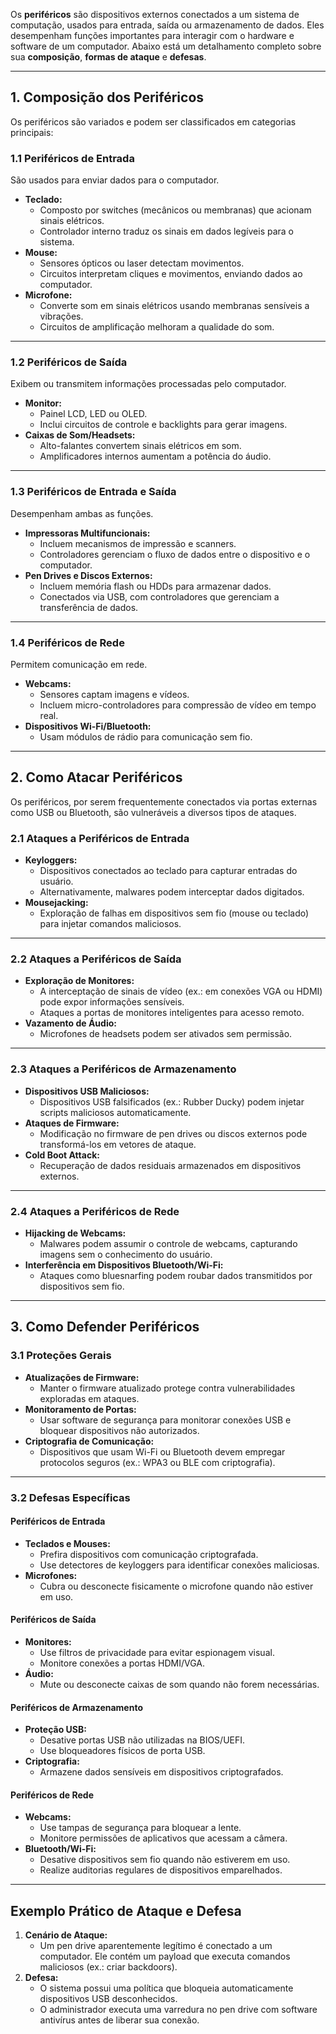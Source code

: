 Os **periféricos** são dispositivos externos conectados a um sistema de computação, usados para entrada, saída ou armazenamento de dados. Eles desempenham funções importantes para interagir com o hardware e software de um computador. Abaixo está um detalhamento completo sobre sua **composição**, **formas de ataque** e **defesas**.

---

## **1. Composição dos Periféricos**

Os periféricos são variados e podem ser classificados em categorias principais:

### **1.1 Periféricos de Entrada**

São usados para enviar dados para o computador.

- **Teclado:**
    - Composto por switches (mecânicos ou membranas) que acionam sinais elétricos.
    - Controlador interno traduz os sinais em dados legíveis para o sistema.
- **Mouse:**
    - Sensores ópticos ou laser detectam movimentos.
    - Circuitos interpretam cliques e movimentos, enviando dados ao computador.
- **Microfone:**
    - Converte som em sinais elétricos usando membranas sensíveis a vibrações.
    - Circuitos de amplificação melhoram a qualidade do som.

---

### **1.2 Periféricos de Saída**

Exibem ou transmitem informações processadas pelo computador.

- **Monitor:**
    - Painel LCD, LED ou OLED.
    - Inclui circuitos de controle e backlights para gerar imagens.
- **Caixas de Som/Headsets:**
    - Alto-falantes convertem sinais elétricos em som.
    - Amplificadores internos aumentam a potência do áudio.

---

### **1.3 Periféricos de Entrada e Saída**

Desempenham ambas as funções.

- **Impressoras Multifuncionais:**
    - Incluem mecanismos de impressão e scanners.
    - Controladores gerenciam o fluxo de dados entre o dispositivo e o computador.
- **Pen Drives e Discos Externos:**
    - Incluem memória flash ou HDDs para armazenar dados.
    - Conectados via USB, com controladores que gerenciam a transferência de dados.

---

### **1.4 Periféricos de Rede**

Permitem comunicação em rede.

- **Webcams:**
    - Sensores captam imagens e vídeos.
    - Incluem micro-controladores para compressão de vídeo em tempo real.
- **Dispositivos Wi-Fi/Bluetooth:**
    - Usam módulos de rádio para comunicação sem fio.

---

## **2. Como Atacar Periféricos**

Os periféricos, por serem frequentemente conectados via portas externas como USB ou Bluetooth, são vulneráveis a diversos tipos de ataques.

### **2.1 Ataques a Periféricos de Entrada**

- **Keyloggers:**
    - Dispositivos conectados ao teclado para capturar entradas do usuário.
    - Alternativamente, malwares podem interceptar dados digitados.
- **Mousejacking:**
    - Exploração de falhas em dispositivos sem fio (mouse ou teclado) para injetar comandos maliciosos.

---

### **2.2 Ataques a Periféricos de Saída**

- **Exploração de Monitores:**
    - A interceptação de sinais de vídeo (ex.: em conexões VGA ou HDMI) pode expor informações sensíveis.
    - Ataques a portas de monitores inteligentes para acesso remoto.
- **Vazamento de Áudio:**
    - Microfones de headsets podem ser ativados sem permissão.

---

### **2.3 Ataques a Periféricos de Armazenamento**

- **Dispositivos USB Maliciosos:**
    - Dispositivos USB falsificados (ex.: Rubber Ducky) podem injetar scripts maliciosos automaticamente.
- **Ataques de Firmware:**
    - Modificação no firmware de pen drives ou discos externos pode transformá-los em vetores de ataque.
- **Cold Boot Attack:**
    - Recuperação de dados residuais armazenados em dispositivos externos.

---

### **2.4 Ataques a Periféricos de Rede**

- **Hijacking de Webcams:**
    - Malwares podem assumir o controle de webcams, capturando imagens sem o conhecimento do usuário.
- **Interferência em Dispositivos Bluetooth/Wi-Fi:**
    - Ataques como bluesnarfing podem roubar dados transmitidos por dispositivos sem fio.

---

## **3. Como Defender Periféricos**

### **3.1 Proteções Gerais**

- **Atualizações de Firmware:**
    - Manter o firmware atualizado protege contra vulnerabilidades exploradas em ataques.
- **Monitoramento de Portas:**
    - Usar software de segurança para monitorar conexões USB e bloquear dispositivos não autorizados.
- **Criptografia de Comunicação:**
    - Dispositivos que usam Wi-Fi ou Bluetooth devem empregar protocolos seguros (ex.: WPA3 ou BLE com criptografia).

---

### **3.2 Defesas Específicas**

#### Periféricos de Entrada

- **Teclados e Mouses:**
    - Prefira dispositivos com comunicação criptografada.
    - Use detectores de keyloggers para identificar conexões maliciosas.
- **Microfones:**
    - Cubra ou desconecte fisicamente o microfone quando não estiver em uso.

#### Periféricos de Saída

- **Monitores:**
    - Use filtros de privacidade para evitar espionagem visual.
    - Monitore conexões a portas HDMI/VGA.
- **Áudio:**
    - Mute ou desconecte caixas de som quando não forem necessárias.

#### Periféricos de Armazenamento

- **Proteção USB:**
    - Desative portas USB não utilizadas na BIOS/UEFI.
    - Use bloqueadores físicos de porta USB.
- **Criptografia:**
    - Armazene dados sensíveis em dispositivos criptografados.

#### Periféricos de Rede

- **Webcams:**
    - Use tampas de segurança para bloquear a lente.
    - Monitore permissões de aplicativos que acessam a câmera.
- **Bluetooth/Wi-Fi:**
    - Desative dispositivos sem fio quando não estiverem em uso.
    - Realize auditorias regulares de dispositivos emparelhados.

---

## **Exemplo Prático de Ataque e Defesa**

1. **Cenário de Ataque:**
      - Um pen drive aparentemente legítimo é conectado a um computador. Ele contém um payload que executa comandos maliciosos (ex.: criar backdoors).
2. **Defesa:**
	-  O sistema possui uma política que bloqueia automaticamente dispositivos USB desconhecidos.
    - O administrador executa uma varredura no pen drive com software antivírus antes de liberar sua conexão.